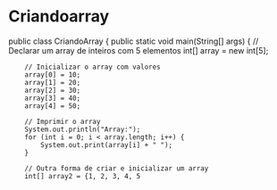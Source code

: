 # Criandoarray
public class CriandoArray {
    public static void main(String[] args) {
        // Declarar um array de inteiros com 5 elementos
        int[] array = new int[5];

        // Inicializar o array com valores
        array[0] = 10;
        array[1] = 20;
        array[2] = 30;
        array[3] = 40;
        array[4] = 50;

        // Imprimir o array
        System.out.println("Array:");
        for (int i = 0; i < array.length; i++) {
            System.out.print(array[i] + " ");
        }

        // Outra forma de criar e inicializar um array
        int[] array2 = {1, 2, 3, 4, 5
